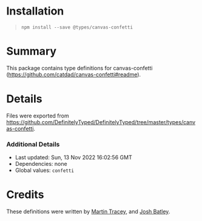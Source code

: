 # Installation
> `npm install --save @types/canvas-confetti`

# Summary
This package contains type definitions for canvas-confetti (https://github.com/catdad/canvas-confetti#readme).

# Details
Files were exported from https://github.com/DefinitelyTyped/DefinitelyTyped/tree/master/types/canvas-confetti.

### Additional Details
 * Last updated: Sun, 13 Nov 2022 16:02:56 GMT
 * Dependencies: none
 * Global values: `confetti`

# Credits
These definitions were written by [Martin Tracey](https://github.com/matracey), and [Josh Batley](https://github.com/joshbatley).
